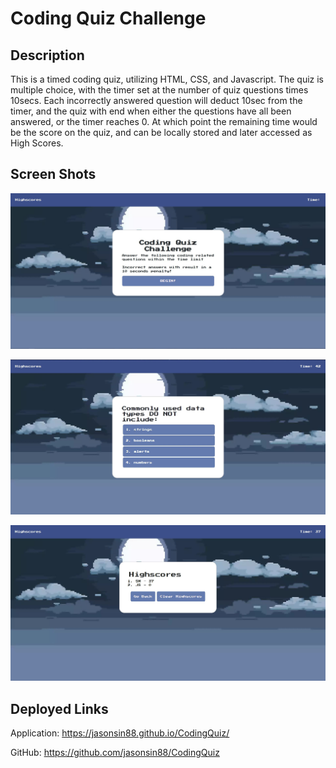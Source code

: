 # Coding Quiz Challenge

## Description
This is a timed coding quiz, utilizing HTML, CSS, and Javascript. The quiz is multiple choice, with the timer set at the number of quiz questions times 10secs. Each incorrectly answered question will deduct 10sec from the timer, and the quiz with end when either the questions have all been answered, or the timer reaches 0. At which point the remaining time would be the score on the quiz, and can be locally stored and later accessed as High Scores.

## Screen Shots
![CodingQuizTitle](/assets/images/CodingQuizSC1.JPG)

![CodingQuizQuestion](/assets/images/CodingQuizSC2.JPG)

![CodingQuizHighScores](/assets/images/CodingQuizSC3.JPG)

## Deployed Links
Application: https://jasonsin88.github.io/CodingQuiz/

GitHub: https://github.com/jasonsin88/CodingQuiz
